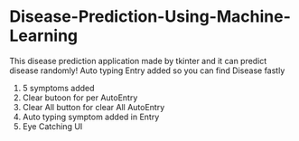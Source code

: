 # Disease-Prediction-Using-Machine-Learning
This disease prediction application made by tkinter and it can predict disease randomly! Auto typing Entry added so you can find Disease fastly

1) 5 symptoms added
2) Clear butoon for per AutoEntry
3) Clear All button for clear All AutoEntry
4) Auto typing symptom added in Entry
5) Eye Catching UI
